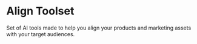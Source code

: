 # Align Toolset
 Set of AI tools made to help you align your products and marketing assets with your target audiences.
